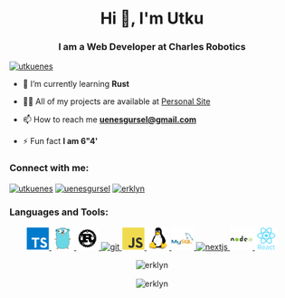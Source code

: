 <h1 align="center">Hi 👋, I'm Utku</h1>
<h3 align="center">I am a Web Developer at Charles Robotics</h3>

<p align="left"> <a href="https://twitter.com/utkuenes" target="blank"><img src="https://img.shields.io/twitter/follow/utkuenes?logo=twitter&style=for-the-badge" alt="utkuenes" /></a> </p>


- 🌱 I’m currently learning **Rust**

- 👨‍💻 All of my projects are available at [Personal Site](https://utkuenes.space)

- 📫 How to reach me **uenesgursel@gmail.com**

- ⚡ Fun fact **I am 6"4'**

<h3 align="left">Connect with me:</h3>
<p align="left">
<a href="https://twitter.com/utkuenes" target="blank"><img align="center" src="https://raw.githubusercontent.com/rahuldkjain/github-profile-readme-generator/master/src/images/icons/Social/twitter.svg" alt="utkuenes" height="30" width="40" /></a>
<a href="https://linkedin.com/in/uenesgursel" target="blank"><img align="center" src="https://raw.githubusercontent.com/rahuldkjain/github-profile-readme-generator/master/src/images/icons/Social/linked-in-alt.svg" alt="uenesgursel" height="30" width="40" /></a>
<a href="https://www.youtube.com/channel/UCjMAtFl39YQqwg_9LgoA4ww" target="blank"><img align="center" src="https://raw.githubusercontent.com/rahuldkjain/github-profile-readme-generator/master/src/images/icons/Social/youtube.svg" alt="erklyn" height="30" width="40" /></a>
</p>

<h3 align="left">Languages and Tools:</h3>
<p align="center"> 
  <a href="https://www.typescriptlang.org/" target="_blank" rel="noreferrer"> 
    <img src="https://raw.githubusercontent.com/devicons/devicon/master/icons/typescript/typescript-original.svg" alt="typescript" width="40" height="40"/>
  </a> 
  <a href="https://go.dev/" target="_blank" rel="noreferrer"> 
    <img src="https://raw.githubusercontent.com/devicons/devicon/master/icons/go/go-original.svg" alt="go-lang logo" width="40" height="40"/>
  </a> 
  <a href="https://www.rust-lang.org" target="_blank" rel="noreferrer"> 
    <img src="https://raw.githubusercontent.com/devicons/devicon/master/icons/rust/rust-plain.svg" alt="rust programming language logo" width="40" height="40"/>
  </a> 
  <a href="https://git-scm.com/" target="_blank" rel="noreferrer">
    <img src="https://www.vectorlogo.zone/logos/git-scm/git-scm-icon.svg" alt="git" width="40" height="40"/> 
  </a>
  <a href="https://developer.mozilla.org/en-US/docs/Web/JavaScript" target="_blank" rel="noreferrer"> 
    <img src="https://raw.githubusercontent.com/devicons/devicon/master/icons/javascript/javascript-original.svg" alt="javascript" width="40" height="40"/>
  </a> 
  <a href="https://www.linux.org/" target="_blank" rel="noreferrer">
    <img src="https://raw.githubusercontent.com/devicons/devicon/master/icons/linux/linux-original.svg" alt="linux" width="40" height="40"/> 
  </a>
  <a href="https://www.mysql.com/" target="_blank" rel="noreferrer"> 
    <img src="https://raw.githubusercontent.com/devicons/devicon/master/icons/mysql/mysql-original-wordmark.svg" alt="mysql" width="40" height="40"/>
  </a>
  <a href="https://nextjs.org/" target="_blank" rel="noreferrer"> 
    <img src="https://cdn.worldvectorlogo.com/logos/nextjs-2.svg" alt="nextjs" width="40" height="40"/>
  </a>
  <a href="https://nodejs.org" target="_blank" rel="noreferrer"> 
    <img src="https://raw.githubusercontent.com/devicons/devicon/master/icons/nodejs/nodejs-original-wordmark.svg" alt="nodejs" width="40" height="40"/>
  </a>
  <a href="https://reactjs.org/" target="_blank" rel="noreferrer"> 
    <img src="https://raw.githubusercontent.com/devicons/devicon/master/icons/react/react-original-wordmark.svg" alt="react" width="40" height="40"/> 
  </a> 

</p>


<p align="center"><img align="center" src="https://github-readme-stats.vercel.app/api/top-langs?username=erklyn&show_icons=true&locale=en&layout=compact" alt="erklyn" /></p>
<p align="center"><img align="center" src="https://github-readme-streak-stats.herokuapp.com/?user=erklyn&" alt="erklyn" /></p>
